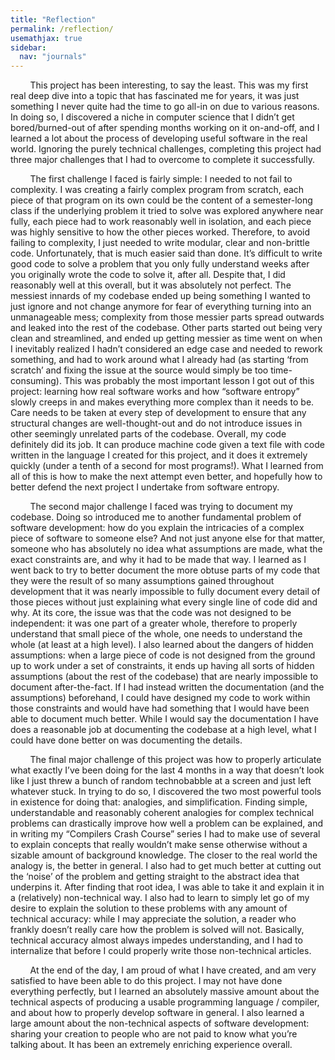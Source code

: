 ```yaml
---
title: "Reflection"
permalink: /reflection/
usemathjax: true
sidebar:
  nav: "journals"
---
```


&nbsp;&nbsp;&nbsp;&nbsp;&nbsp;&nbsp;&nbsp;&nbsp;This project has been interesting, to say the least. This was my first real deep dive into a topic that has fascinated me for years, it was just something I never quite had the time to go all-in on due to various reasons. In doing so, I discovered a niche in computer science that I didn’t get bored/burned-out of after spending months working on it on-and-off, and I learned a lot about the process of developing useful software in the real world. Ignoring the purely technical challenges, completing this project had three major challenges that I had to overcome to complete it successfully. 

&nbsp;&nbsp;&nbsp;&nbsp;&nbsp;&nbsp;&nbsp;&nbsp;The first challenge I faced is fairly simple: I needed to not fail to complexity. I was creating a fairly complex program from scratch, each piece of that program on its own could be the content of a semester-long class if the underlying problem it tried to solve was explored anywhere near fully, each piece had to work reasonably well in isolation, and each piece was highly sensitive to how the other pieces worked. Therefore, to avoid failing to complexity, I just needed to write modular, clear and non-brittle code. Unfortunately, that is much easier said than done. It’s difficult to write good code to solve a problem that you only fully understand weeks after you originally wrote the code to solve it, after all. Despite that, I did reasonably well at this overall, but it was absolutely not perfect. The messiest innards of my codebase ended up being something I wanted to just ignore and not change anymore for fear of everything turning into an unmanageable mess; complexity from those messier parts spread outwards and leaked into the rest of the codebase. Other parts started out being very clean and streamlined, and ended up getting messier as time went on when I inevitably realized I hadn’t considered an edge case and needed to rework something, and had to work around what I already had (as starting ‘from scratch’ and fixing the issue at the source would simply be too time-consuming). This was probably the most important lesson I got out of this project: learning how real software works and how “software entropy” slowly creeps in and makes everything more complex than it needs to be. Care needs to be taken at every step of development to ensure that any structural changes are well-thought-out and do not introduce issues in other seemingly unrelated parts of the codebase. Overall, my code definitely did its job. It can produce machine code given a text file with code written in the language I created for this project, and it does it extremely quickly (under a tenth of a second for most programs!). What I learned from all of this is how to make the next attempt even better, and hopefully how to better defend the next project I undertake from software entropy. 

&nbsp;&nbsp;&nbsp;&nbsp;&nbsp;&nbsp;&nbsp;&nbsp;The second major challenge I faced was trying to document my codebase. Doing so introduced me to another fundamental problem of software development: how do you explain the intricacies of a complex piece of software to someone else? And not just anyone else for that matter, someone who has absolutely no idea what assumptions are made, what the exact constraints are, and why it had to be made that way. I learned as I went back to try to better document the more obtuse parts of my code that they were the result of so many assumptions gained throughout development that it was nearly impossible to fully document every detail of those pieces without just explaining what every single line of code did and why. At its core, the issue was that the code was not designed to be independent: it was one part of a greater whole, therefore to properly understand that small piece of the whole, one needs to understand the whole (at least at a high level). I also learned about the dangers of hidden assumptions: when a large piece of code is not designed from the ground up to work under a set of constraints, it ends up having all sorts of hidden assumptions (about the rest of the codebase) that are nearly impossible to document after-the-fact. If I had instead written the documentation (and the assumptions) beforehand, I could have designed my code to work within those constraints and would have had something that I would have been able to document much better. While I would say the documentation I have does a reasonable job at documenting the codebase at a high level, what I could have done better on was documenting the details. 

&nbsp;&nbsp;&nbsp;&nbsp;&nbsp;&nbsp;&nbsp;&nbsp;The final major challenge of this project was how to properly articulate what exactly I’ve been doing for the last 4 months in a way that doesn’t look like I just threw a bunch of random technobabble at a screen and just left whatever stuck. In trying to do so, I discovered the two most powerful tools in existence for doing that: analogies, and simplification. Finding simple, understandable and reasonably coherent analogies for complex technical problems can drastically improve how well a problem can be explained, and in writing my “Compilers Crash Course” series I had to make use of several to explain concepts that really wouldn’t make sense otherwise without a sizable amount of background knowledge. The closer to the real world the analogy is, the better in general. I also had to get much better at cutting out the ‘noise’ of the problem and getting straight to the abstract idea that underpins it. After finding that root idea, I was able to take it and explain it in a (relatively) non-technical way. I also had to learn to simply let go of my desire to explain the solution to these problems with any amount of technical accuracy: while I may appreciate the solution, a reader who frankly doesn’t really care how the problem is solved will not. Basically, technical accuracy almost always impedes understanding, and I had to internalize that before I could properly write those non-technical articles. 

&nbsp;&nbsp;&nbsp;&nbsp;&nbsp;&nbsp;&nbsp;&nbsp;At the end of the day, I am proud of what I have created, and am very satisfied to have been able to do this project. I may not have done everything perfectly, but I learned an absolutely massive amount about the technical aspects of producing a usable programming language / compiler, and about how to properly develop software in general. I also learned a large amount about the non-technical aspects of software development: sharing your creation to people who are not paid to know what you’re talking about. It has been an extremely enriching experience overall. 

